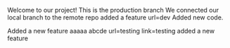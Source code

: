 Welcome to our project!
This is the production branch
We connected our local branch to the remote repo
added a feature
url=dev
Added new code.

Added a new feature
aaaaa
abcde
url=testing
link=testing
added a new feature